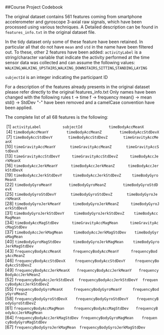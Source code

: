 ##Course Project Codebook

The original dataset contains 561 features coming from smartphone accelerometer and gyroscope 3-axial raw signals, 
which have been processed using various techniques. A Detailed description can be found in `features_info.txt` in
the original dataset file.

In the tidy dataset only some of these feature have been retained. In particular all that do not have `mean` and `std` in the name have been filtered out. To these, other 2 features have been added: 
`activityLabel`  is a string/character variable that indicate the activity performed at the time sensor data was collected and can assume the following values:
    `WALKING`,`WALKING_UPSTAIRS`,`WALKING_DOWNSTAIRS`,`SITTING`,`STANDING`,`LAYING`

`subjectId` is an integer indicating the participant ID


For a description of the features already presents in the original dataset please refer directly to the original features_info.txt
Only names have been changed with the following rules
t -> time
f -> frequency
mean() -> mean
std() -> StdDev
"-" have been removed
and a camelCase convention have been applied.


The complete list of all 68 features is the following: 

&nbsp;[1]&nbsp;`activityLabel`&nbsp;&nbsp;&nbsp;&nbsp;&nbsp;&nbsp;&nbsp;&nbsp;&nbsp;&nbsp;&nbsp;&nbsp;&nbsp;&nbsp;&nbsp;&nbsp;&nbsp;&nbsp;`subjectId`&nbsp;&nbsp;&nbsp;&nbsp;&nbsp;&nbsp;&nbsp;&nbsp;&nbsp;&nbsp;&nbsp;&nbsp;&nbsp;&nbsp;&nbsp;&nbsp;&nbsp;&nbsp;&nbsp;&nbsp;&nbsp;&nbsp;`timeBodyAccMeanX`
&nbsp;[4]&nbsp;`timeBodyAccMeanY`&nbsp;&nbsp;&nbsp;&nbsp;&nbsp;&nbsp;&nbsp;&nbsp;&nbsp;&nbsp;&nbsp;&nbsp;&nbsp;&nbsp;&nbsp;`timeBodyAccMeanZ`&nbsp;&nbsp;&nbsp;&nbsp;&nbsp;&nbsp;&nbsp;&nbsp;&nbsp;&nbsp;&nbsp;&nbsp;&nbsp;&nbsp;&nbsp;`timeBodyAccStdDevX`
&nbsp;[7]&nbsp;`timeBodyAccStdDevY`&nbsp;&nbsp;&nbsp;&nbsp;&nbsp;&nbsp;&nbsp;&nbsp;&nbsp;&nbsp;&nbsp;&nbsp;&nbsp;`timeBodyAccStdDevZ`&nbsp;&nbsp;&nbsp;&nbsp;&nbsp;&nbsp;&nbsp;&nbsp;&nbsp;&nbsp;&nbsp;&nbsp;&nbsp;`timeGravityAccMeanX`
[10]&nbsp;`timeGravityAccMeanY`&nbsp;&nbsp;&nbsp;&nbsp;&nbsp;&nbsp;&nbsp;&nbsp;&nbsp;&nbsp;&nbsp;&nbsp;`timeGravityAccMeanZ`&nbsp;&nbsp;&nbsp;&nbsp;&nbsp;&nbsp;&nbsp;&nbsp;&nbsp;&nbsp;&nbsp;&nbsp;`timeGravityAccStdDevX`
[13]&nbsp;`timeGravityAccStdDevY`&nbsp;&nbsp;&nbsp;&nbsp;&nbsp;&nbsp;&nbsp;&nbsp;&nbsp;&nbsp;`timeGravityAccStdDevZ`&nbsp;&nbsp;&nbsp;&nbsp;&nbsp;&nbsp;&nbsp;&nbsp;&nbsp;&nbsp;`timeBodyAccJerkMeanX`
[16]&nbsp;`timeBodyAccJerkMeanY`&nbsp;&nbsp;&nbsp;&nbsp;&nbsp;&nbsp;&nbsp;&nbsp;&nbsp;&nbsp;&nbsp;`timeBodyAccJerkMeanZ`&nbsp;&nbsp;&nbsp;&nbsp;&nbsp;&nbsp;&nbsp;&nbsp;&nbsp;&nbsp;&nbsp;`timeBodyAccJerkStdDevX`
[19]&nbsp;`timeBodyAccJerkStdDevY`&nbsp;&nbsp;&nbsp;&nbsp;&nbsp;&nbsp;&nbsp;&nbsp;&nbsp;`timeBodyAccJerkStdDevZ`&nbsp;&nbsp;&nbsp;&nbsp;&nbsp;&nbsp;&nbsp;&nbsp;&nbsp;`timeBodyGyroMeanX`
[22]&nbsp;`timeBodyGyroMeanY`&nbsp;&nbsp;&nbsp;&nbsp;&nbsp;&nbsp;&nbsp;&nbsp;&nbsp;&nbsp;&nbsp;&nbsp;&nbsp;&nbsp;`timeBodyGyroMeanZ`&nbsp;&nbsp;&nbsp;&nbsp;&nbsp;&nbsp;&nbsp;&nbsp;&nbsp;&nbsp;&nbsp;&nbsp;&nbsp;&nbsp;`timeBodyGyroStdDevX`
[25]&nbsp;`timeBodyGyroStdDevY`&nbsp;&nbsp;&nbsp;&nbsp;&nbsp;&nbsp;&nbsp;&nbsp;&nbsp;&nbsp;&nbsp;&nbsp;`timeBodyGyroStdDevZ`&nbsp;&nbsp;&nbsp;&nbsp;&nbsp;&nbsp;&nbsp;&nbsp;&nbsp;&nbsp;&nbsp;&nbsp;`timeBodyGyroJerkMeanX`
[28]&nbsp;`timeBodyGyroJerkMeanY`&nbsp;&nbsp;&nbsp;&nbsp;&nbsp;&nbsp;&nbsp;&nbsp;&nbsp;&nbsp;`timeBodyGyroJerkMeanZ`&nbsp;&nbsp;&nbsp;&nbsp;&nbsp;&nbsp;&nbsp;&nbsp;&nbsp;&nbsp;`timeBodyGyroJerkStdDevX`
[31]&nbsp;`timeBodyGyroJerkStdDevY`&nbsp;&nbsp;&nbsp;&nbsp;&nbsp;&nbsp;&nbsp;&nbsp;`timeBodyGyroJerkStdDevZ`&nbsp;&nbsp;&nbsp;&nbsp;&nbsp;&nbsp;&nbsp;&nbsp;`timeBodyAccMagMean`
[34]&nbsp;`timeBodyAccMagStdDev`&nbsp;&nbsp;&nbsp;&nbsp;&nbsp;&nbsp;&nbsp;&nbsp;&nbsp;&nbsp;&nbsp;`timeGravityAccMagMean`&nbsp;&nbsp;&nbsp;&nbsp;&nbsp;&nbsp;&nbsp;&nbsp;&nbsp;&nbsp;`timeGravityAccMagStdDev`
[37]&nbsp;`timeBodyAccJerkMagMean`&nbsp;&nbsp;&nbsp;&nbsp;&nbsp;&nbsp;&nbsp;&nbsp;&nbsp;`timeBodyAccJerkMagStdDev`&nbsp;&nbsp;&nbsp;&nbsp;&nbsp;&nbsp;&nbsp;`timeBodyGyroMagMean`
[40]&nbsp;`timeBodyGyroMagStdDev`&nbsp;&nbsp;&nbsp;&nbsp;&nbsp;&nbsp;&nbsp;&nbsp;&nbsp;&nbsp;`timeBodyGyroJerkMagMean`&nbsp;&nbsp;&nbsp;&nbsp;&nbsp;&nbsp;&nbsp;&nbsp;`timeBodyGyroJerkMagStdDev`
[43]&nbsp;`frequencyBodyAccMeanX`&nbsp;&nbsp;&nbsp;&nbsp;&nbsp;&nbsp;&nbsp;&nbsp;&nbsp;&nbsp;`frequencyBodyAccMeanY`&nbsp;&nbsp;&nbsp;&nbsp;&nbsp;&nbsp;&nbsp;&nbsp;&nbsp;&nbsp;`frequencyBodyAccMeanZ`
[46]&nbsp;`frequencyBodyAccStdDevX`&nbsp;&nbsp;&nbsp;&nbsp;&nbsp;&nbsp;&nbsp;&nbsp;`frequencyBodyAccStdDevY`&nbsp;&nbsp;&nbsp;&nbsp;&nbsp;&nbsp;&nbsp;&nbsp;`frequencyBodyAccStdDevZ`
[49]&nbsp;`frequencyBodyAccJerkMeanX`&nbsp;&nbsp;&nbsp;&nbsp;&nbsp;&nbsp;`frequencyBodyAccJerkMeanY`&nbsp;&nbsp;&nbsp;&nbsp;&nbsp;&nbsp;`frequencyBodyAccJerkMeanZ`
[52]&nbsp;`frequencyBodyAccJerkStdDevX`&nbsp;&nbsp;&nbsp;&nbsp;`frequencyBodyAccJerkStdDevY`&nbsp;&nbsp;&nbsp;&nbsp;`frequencyBodyAccJerkStdDevZ`
[55]&nbsp;`frequencyBodyGyroMeanX`&nbsp;&nbsp;&nbsp;&nbsp;&nbsp;&nbsp;&nbsp;&nbsp;&nbsp;`frequencyBodyGyroMeanY`&nbsp;&nbsp;&nbsp;&nbsp;&nbsp;&nbsp;&nbsp;&nbsp;&nbsp;`frequencyBodyGyroMeanZ`
[58]&nbsp;`frequencyBodyGyroStdDevX`&nbsp;&nbsp;&nbsp;&nbsp;&nbsp;&nbsp;&nbsp;`frequencyBodyGyroStdDevY`&nbsp;&nbsp;&nbsp;&nbsp;&nbsp;&nbsp;&nbsp;`frequencyBodyGyroStdDevZ`
[61]&nbsp;`frequencyBodyAccMagMean`&nbsp;&nbsp;&nbsp;&nbsp;&nbsp;&nbsp;&nbsp;&nbsp;`frequencyBodyAccMagStdDev`&nbsp;&nbsp;&nbsp;&nbsp;&nbsp;&nbsp;`frequencyBodyAccJerkMagMean`
[64]&nbsp;`frequencyBodyAccJerkMagStdDev`&nbsp;&nbsp;`frequencyBodyGyroMagMean`&nbsp;&nbsp;&nbsp;&nbsp;&nbsp;&nbsp;&nbsp;`frequencyBodyGyroMagStdDev`
[67]&nbsp;`frequencyBodyGyroJerkMagMean`&nbsp;&nbsp;&nbsp;`frequencyBodyGyroJerkMagStdDev`
